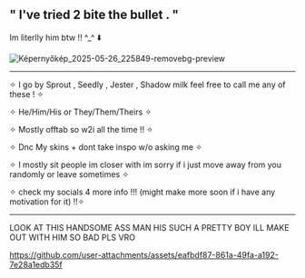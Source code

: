 ## " I've tried 2 bite the bullet . "


 Im literlly him btw !! ^_^ ⬇️ 

 ![Képernyőkép_2025-05-26_225849-removebg-preview](https://github.com/user-attachments/assets/81ac38e8-7acc-45a3-9b66-b78c1363a03d)



-----------------------------------------------------------------------------------------------------------------------------------------------------


✧ I go by Sprout , Seedly , Jester , Shadow milk feel free to call me any of these ! ✧   

✧ He/Him/His or They/Them/Theirs ✧

✧ Mostly offtab so w2i all the time !! ✧

✧ Dnc My skins + dont take inspo w/o asking me ✧

✧ I mostly sit people im closer with im sorry if i just move away from you randomly or leave sometimes ✧ 

✧ check my socials 4 more info !!! (might make more soon if i have any motivation for it) !!✧



-----------------------------------------------------------------------------------------------------------------------------------------------------
LOOK AT THIS HANDSOME ASS MAN HIS SUCH A PRETTY BOY ILL MAKE OUT WITH HIM SO BAD PLS VRO

https://github.com/user-attachments/assets/eafbdf87-861a-49fa-a192-7e28a1edb35f

































